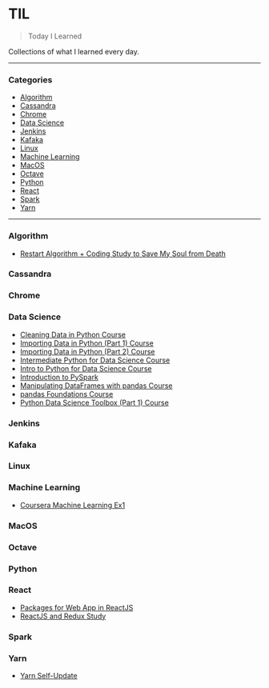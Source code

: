 # TIL
> Today I Learned

Collections of what I learned every day.

---

### Categories

- [Algorithm](#algorithm)
- [Cassandra](#cassandra)
- [Chrome](#chrome)
- [Data Science](#data-science)
- [Jenkins](#jenkins)
- [Kafaka](#kafaka)
- [Linux](#linux)
- [Machine Learning](#machine-learning)
- [MacOS](#macos)
- [Octave](#octave)
- [Python](#python)
- [React](#react)
- [Spark](#spark)
- [Yarn](#yarn)

---

### Algorithm
- [Restart Algorithm + Coding Study to Save My Soul from Death](algorithm/restart-algorithm-+-coding-study-to-save-my-soul-from-death.md)

### Cassandra

### Chrome

### Data Science

- [Cleaning Data in Python Course](data-science/cleaning-data-in-python-course.md)
- [Importing Data in Python (Part 1) Course](data-science/importing-data-in-python-(part-1)-course.md)
- [Importing Data in Python (Part 2) Course](data-science/importing-data-in-python-(part-2)-course.md)
- [Intermediate Python for Data Science Course](data-science/intermediate-python-for-data-science-course.md)
- [Intro to Python for Data Science Course](data-science/intro-to-python-for-data-science-course.md)
- [Introduction to PySpark](data-science/introduction-to-pyspark-course.md)
- [Manipulating DataFrames with pandas Course](data-science/manipulating-dataframes-with-pandas-course.md)
- [pandas Foundations Course](data-science/pandas-foundations-course.md)
- [Python Data Science Toolbox (Part 1) Course](data-science/python-data-science-toolbox-(part-1)-course.md)

### Jenkins

### Kafaka

### Linux

### Machine Learning

- [Coursera Machine Learning Ex1](machine-learning/coursera-machine-learning-ex1.md)

### MacOS

### Octave

### Python

### React

- [Packages for Web App in ReactJS](react/packages-for-web-app-in-reactjs.md)
- [ReactJS and Redux Study](react/reactjs-and-redux-study.md)

### Spark


### Yarn

- [Yarn Self-Update](yarn/yarn-self-update.md)